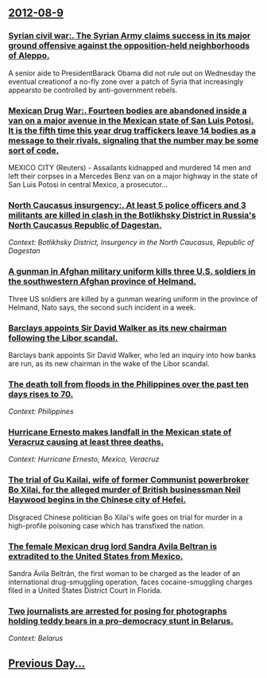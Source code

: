 ## [2012-08-9](/news/2012/08/9/index.md)

### [Syrian civil war:. The Syrian Army claims success in its major ground offensive against the opposition-held neighborhoods of Aleppo. ](/news/2012/08/9/syrian-civil-war-the-syrian-army-claims-success-in-its-major-ground-offensive-against-the-opposition-held-neighborhoods-of-aleppo.md)
A senior aide to PresidentBarack Obama did not rule out on Wednesday the eventual creationof a no-fly zone over a patch of Syria that increasingly appearsto be controlled by anti-government rebels.

### [Mexican Drug War:. Fourteen bodies are abandoned inside a van on a major avenue in the Mexican state of San Luis Potosi. It is the fifth time this year drug traffickers leave 14 bodies as a message to their rivals, signaling that the number may be some sort of code. ](/news/2012/08/9/mexican-drug-war-fourteen-bodies-are-abandoned-inside-a-van-on-a-major-avenue-in-the-mexican-state-of-san-luis-potosa-it-is-the-fifth-ti.md)
MEXICO CITY (Reuters) - Assailants kidnapped and murdered 14 men and left their corpses in a Mercedes Benz van on a major highway in the state of San Luis Potosi in central Mexico, a prosecutor...

### [North Caucasus insurgency:. At least 5 police officers and 3 militants are killed in clash in the Botlikhsky District in Russia's North Caucasus Republic of Dagestan. ](/news/2012/08/9/north-caucasus-insurgency-at-least-5-police-officers-and-3-militants-are-killed-in-clash-in-the-botlikhsky-district-in-russia-s-north-cauc.md)
_Context: Botlikhsky District, Insurgency in the North Caucasus, Republic of Dagestan_

### [A gunman in Afghan military uniform kills three U.S. soldiers in the southwestern Afghan province of Helmand. ](/news/2012/08/9/a-gunman-in-afghan-military-uniform-kills-three-u-s-soldiers-in-the-southwestern-afghan-province-of-helmand.md)
Three US soldiers are killed by a gunman wearing uniform in the province of Helmand, Nato says, the second such incident in a week.

### [Barclays appoints Sir David Walker as its new chairman following the Libor scandal. ](/news/2012/08/9/barclays-appoints-sir-david-walker-as-its-new-chairman-following-the-libor-scandal.md)
Barclays bank appoints Sir David Walker, who led an inquiry into how banks are run, as its new chairman in the wake of the Libor scandal.

### [The death toll from floods in the Philippines over the past ten days rises to 70. ](/news/2012/08/9/the-death-toll-from-floods-in-the-philippines-over-the-past-ten-days-rises-to-70.md)
_Context: Philippines_

### [Hurricane Ernesto makes landfall in the Mexican state of Veracruz causing at least three deaths. ](/news/2012/08/9/hurricane-ernesto-makes-landfall-in-the-mexican-state-of-veracruz-causing-at-least-three-deaths.md)
_Context: Hurricane Ernesto, Mexico, Veracruz_

### [The trial of Gu Kailai, wife of former Communist powerbroker Bo Xilai, for the alleged murder of British businessman Neil Haywood begins in the Chinese city of Hefei. ](/news/2012/08/9/the-trial-of-gu-kailai-wife-of-former-communist-powerbroker-bo-xilai-for-the-alleged-murder-of-british-businessman-neil-haywood-begins-in.md)
Disgraced Chinese politician Bo Xilai&#039;s wife goes on trial for murder in a high-profile poisoning case which has transfixed the nation.

### [The female Mexican drug lord Sandra Avila Beltran is extradited to the United States from Mexico. ](/news/2012/08/9/the-female-mexican-drug-lord-sandra-avila-beltra-n-is-extradited-to-the-united-states-from-mexico.md)
Sandra Ávila Beltrán, the first woman to be charged as the leader of an international drug-smuggling operation, faces cocaine-smuggling charges filed in a United States District Court in Florida.

### [Two journalists are arrested for posing for photographs holding teddy bears in a pro-democracy stunt in Belarus. ](/news/2012/08/9/two-journalists-are-arrested-for-posing-for-photographs-holding-teddy-bears-in-a-pro-democracy-stunt-in-belarus.md)
_Context: Belarus_

## [Previous Day...](/news/2012/08/8/index.md)

